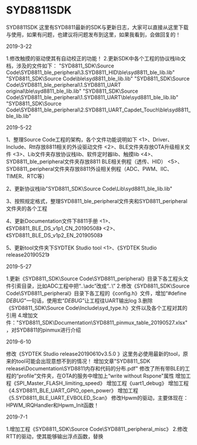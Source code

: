 # SYD8811SDK
SYD8811SDK  这里有SYD8811最新的SDK与更新日志，大家可以直接从这里下载与使用，如果有问题，也建议将问题发布到这里，如果我看到，会做回复的！

2019-3-22

1.修改触摸的驱动使其有自动校正的功能！
2.更新SDK中各个工程的协议栈lib文档，涉及的文件如下：
"SYD8811_SDK\Source Code\SYD8811_ble_peripheral\3.SYD8811_HID\ble\syd8811_ble_lib.lib"
"SYD8811_SDK\Source Code\ble\syd8811_ble_lib.lib"
"SYD8811_SDK\Source Code\SYD8811_ble_peripheral\1.SYD8811_UART original\ble\syd8811_ble_lib.lib"
"SYD8811_SDK\Source Code\SYD8811_ble_peripheral\1.SYD8811_UART\ble\syd8811_ble_lib.lib"
"SYD8811_SDK\Source Code\SYD8811_ble_peripheral\2.SYD8811_UART_Capdet_Touch\ble\syd8811_ble_lib.lib"


2019-5-22

1、整理Source Code工程的架构，各个文件功能说明如下
<1>、Driver、Include、Rtt存放8811相关的外设驱动文件
<2>、BLE文件夹存放OTA升级相关文件
<3>、Lib文件夹存放协议栈lib、软件定时器lib、触摸lib
<4>、SYD8811_ble_peripheral文件夹存放8811 BLE相关例程（透传、HID）
<5>、SYD8811_peripheral文件夹存放8811外设相关例程（ADC、PWM、IIC、TIMER、RTC等）

2、更新协议栈lib"SYD8811_SDK\Source Code\Lib\syd8811_ble_lib.lib"

3、按照规定格式，整理SYD8811_ble_peripheral文件夹和SYD8811_peripheral文件夹的各个工程

4、更新Documentation文件下8811手册
<1>、《SYD8811_BLE_DS_v1p1_CN_20190508》
<2>、《SYD8811_BLE_DS_v1p2_EN_20190508》

5、更新tool文件夹下SYDTEK Studio tool
<1>、《SYDTEK Studio release20190521》


2019-5-27

1.更新《SYD8811_SDK\Source Code\SYD8811_peripheral》目录下各工程头文件引索目录，比如ADC工程中把“..\adc”改成“..\”
2.修改《SYD8811_SDK\Source Code\SYD8811_peripheral》目录下各工程的《config.h》文件，增加“#define _DEBUG_”一句话，使用宏“_DEBUG_”让工程往UART输出log
3.删除《SYD8811_SDK\Source Code\Include\syd_type.h》文件以及各个工程对其的引用
4.增加文件："SYD8811_SDK\Documentation\SYD8811_pinmux_table_20190527.xlsx"，对SYD8811的pinmux进行介绍


2019-6-10 

修改《SYDTEK Studio  release20190610v3.5.0 》这里务必使用最新的tool，原来的tool可能会出现意想不到的情况！
增加文章"SYD8811_SDK release\Documentation\SYD8811内存和代码的分布.pdf"
修改了所有带BLE的工程的“profile”文件夹，在OTA的服务中增加上“write without Rspone"属性
增加工程《SPI_Master_FLASH_limiting_speed》
增加工程《uart1_debug》
增加工程《4.SYD8811_BLE_UART_GPIO_open_power》
增加工程《5.SYD8811_BLE_UART_EVBOLED_Scan》
修改Hpwm的驱动，主要体现在：HPWM_IRQHandler和Hpwm_Init函数！     

2019-7-1

1.增加工程《SYD8811_SDK\Source Code\SYD8811_peripheral_misc》
2.修改RTT的驱动，使其能够输出浮点函数，替换       
